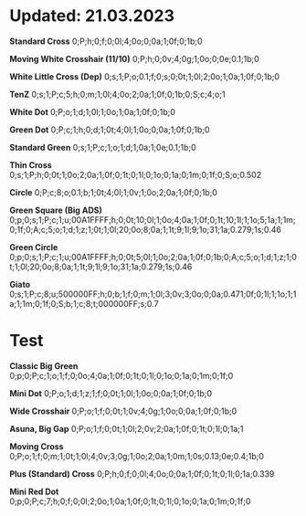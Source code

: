 # Updated: 21.03.2023

**Standard Cross**
0;P;h;0;f;0;0l;4;0o;0;0a;1;0f;0;1b;0

**Moving White Crosshair (11/10)**
0;P;h;0;0v;4;0g;1;0o;0;0e;0.1;1b;0

**White Little Cross (Dep)**
0;s;1;P;o;0.1;f;0;s;0;0t;1;0l;2;0o;1;0a;1;0f;0;1b;0

**TenZ**
0;s;1;P;c;5;h;0;m;1;0l;4;0o;2;0a;1;0f;0;1b;0;S;c;4;o;1

**White Dot**
0;P;o;1;d;1;0l;1;0o;1;0a;1;0f;0;1b;0

**Green Dot**
0;P;c;1;h;0;d;1;0t;4;0l;1;0o;0;0a;1;0f;0;1b;0

**Standard Green**
0;s;1;P;c;1;o;1;d;1;0a;1;0e;0.1;1b;0

**Thin Cross**
0;s;1;P;h;0;0t;1;0o;2;0a;1;0f;0;1t;0;1l;0;1o;0;1a;0;1m;0;1f;0;S;o;0.502

**Circle**
0;P;c;8;o;0.1;b;1;0t;4;0l;1;0v;1;0o;2;0a;1;0f;0;1b;0

**Green Square (Big ADS)**
0;p;0;s;1;P;c;1;u;00A1FFFF;h;0;0t;10;0l;1;0o;4;0a;1;0f;0;1t;10;1l;1;1o;5;1a;1;1m;0;1f;0;A;c;5;o;1;d;1;z;1;0t;1;0l;20;0o;8;0a;1;1t;9;1l;9;1o;31;1a;0.279;1s;0.46

**Green Circle**
0;p;0;s;1;P;c;1;u;00A1FFFF;h;0;0t;5;0l;1;0o;2;0a;1;0f;0;1b;0;A;c;5;o;1;d;1;z;1;0t;1;0l;20;0o;8;0a;1;1t;9;1l;9;1o;31;1a;0.279;1s;0.46

**Giato**
0;s;1;P;c;8;u;500000FF;h;0;b;1;f;0;m;1;0l;3;0v;3;0o;0;0a;0.471;0f;0;1l;1;1o;1;1a;1;1m;0;1f;0;S;b;1;c;8;t;000000FF;s;0.7

# Test
**Classic Big Green**
0;p;0;P;c;1;o;1;f;0;0o;4;0a;1;0f;0;1t;0;1l;0;1o;0;1a;0;1m;0;1f;0

**Mini Dot**
0;P;o;1;d;1;z;1;f;0;0t;1;0l;1;0o;0;0a;1;0f;0;1b;0

**Wide Crosshair**
0;P;o;1;f;0;0t;1;0v;4;0g;1;0o;0;0a;1;0f;0;1b;0

**Asuna, Big Gap**
0;P;o;1;f;0;0t;1;0l;2;0v;2;0a;1;0f;0;1t;0;1l;0;1a;1

**Moving Cross**
0;P;o;1;f;0;m;1;0t;1;0l;4;0v;3;0g;1;0o;2;0a;1;0m;1;0s;0.13;0e;0.4;1b;0

**Plus (Standard) Cross**
0;P;h;0;f;0;0l;4;0o;0;0a;1;0f;0;1t;0;1l;0;1a;0.339

**Mini Red Dot**
0;p;0;P;c;7;h;0;f;0;0l;2;0o;1;0a;1;0f;0;1t;0;1l;0;1o;0;1a;0;1m;0;1f;0
